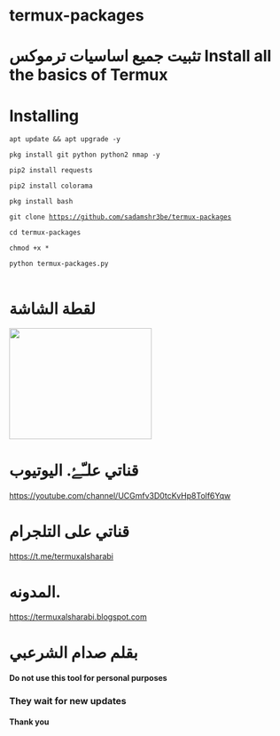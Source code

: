 # termux-packages
# تثبيت جميع اساسيات ترموكس  Install all the basics of Termux


# Installing
<code>apt update && apt upgrade -y</code>

<code>pkg install git python python2 nmap -y</code>

<code>pip2 install requests </code>

<code>pip2 install colorama </code>

<code>pkg install bash </code>

<code>git clone https://github.com/sadamshr3be/termux-packages</code>

<code>cd termux-packages</code>

<code>chmod +x *</code>

<code>python termux-packages.py </code><br><br>

# لقطة الشاشة


<img src="https://github.com/sadamshr3be/termux-packages/blob/main/Capture%2B_2022-04-12-00-51-13.png" width="257px" height="200px"/>




# قناتي علـّۓ. اليوتيوب 

https://youtube.com/channel/UCGmfv3D0tcKvHp8Tolf6Yqw

# قناتي على التلجرام 

https://t.me/termuxalsharabi
# المدونه. 

https://termuxalsharabi.blogspot.com

# بقلم صدام الشرعبي

#### Do not use this tool for personal purposes
### They wait for new updates
#### Thank you
